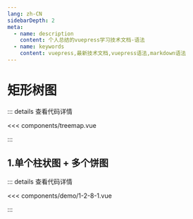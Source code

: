 ```yaml
---
lang: zh-CN
sidebarDepth: 2
meta:
  - name: description
    content: 个人总结的vuepress学习技术文档-语法
  - name: keywords
    content: vuepress,最新技术文档,vuepress语法,markdown语法
---
```


# 矩形树图

::: details 查看代码详情

<<< components/treemap.vue

:::

## 1.单个柱状图 + 多个饼图

  <Container url="https://zhoubichuan.com/resume/demo/?type=echarts&name=1-2-8-1.vue" />

::: details 查看代码详情

<<< components/demo/1-2-8-1.vue

:::
